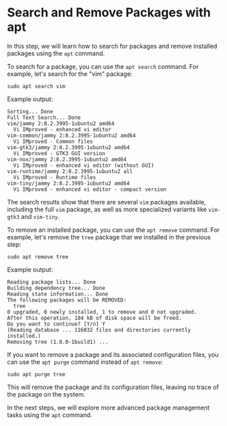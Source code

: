 # Search and Remove Packages with apt

In this step, we will learn how to search for packages and remove installed packages using the `apt` command.

To search for a package, you can use the `apt search` command. For example, let's search for the "vim" package:

```
sudo apt search vim
```

Example output:

```
Sorting... Done
Full Text Search... Done
vim/jammy 2:8.2.3995-1ubuntu2 amd64
  Vi IMproved - enhanced vi editor
vim-common/jammy 2:8.2.3995-1ubuntu2 amd64
  Vi IMproved - Common files
vim-gtk3/jammy 2:8.2.3995-1ubuntu2 amd64
  Vi IMproved - GTK3 GUI version
vim-nox/jammy 2:8.2.3995-1ubuntu2 amd64
  Vi IMproved - enhanced vi editor (without GUI)
vim-runtime/jammy 2:8.2.3995-1ubuntu2 all
  Vi IMproved - Runtime files
vim-tiny/jammy 2:8.2.3995-1ubuntu2 amd64
  Vi IMproved - enhanced vi editor - compact version
```

The search results show that there are several `vim` packages available, including the full `vim` package, as well as more specialized variants like `vim-gtk3` and `vim-tiny`.

To remove an installed package, you can use the `apt remove` command. For example, let's remove the `tree` package that we installed in the previous step:

```
sudo apt remove tree
```

Example output:

```
Reading package lists... Done
Building dependency tree... Done
Reading state information... Done
The following packages will be REMOVED:
  tree
0 upgraded, 0 newly installed, 1 to remove and 0 not upgraded.
After this operation, 184 kB of disk space will be freed.
Do you want to continue? [Y/n] Y
(Reading database ... 116032 files and directories currently installed.)
Removing tree (1.8.0-1build1) ...
```

If you want to remove a package and its associated configuration files, you can use the `apt purge` command instead of `apt remove`:

```
sudo apt purge tree
```

This will remove the package and its configuration files, leaving no trace of the package on the system.

In the next steps, we will explore more advanced package management tasks using the `apt` command.
